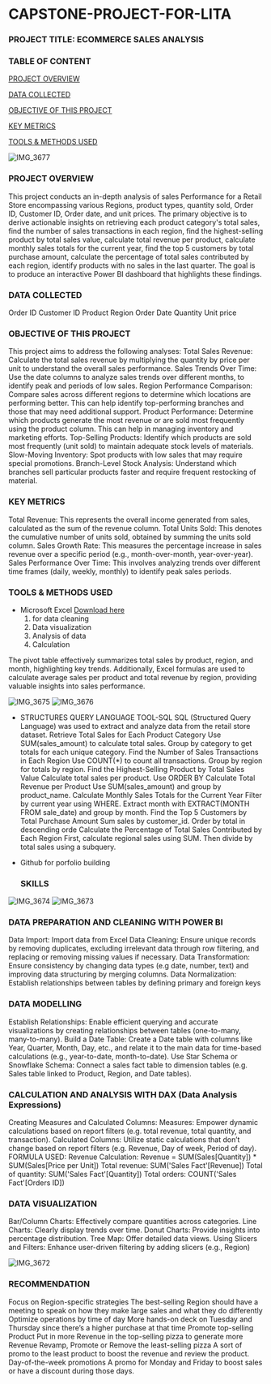 # CAPSTONE-PROJECT-FOR-LITA
### PROJECT TITLE: ECOMMERCE SALES ANALYSIS
### TABLE OF CONTENT
[PROJECT OVERVIEW](#project-overview)

[DATA COLLECTED](#data-collected)

[OBJECTIVE OF THIS PROJECT](#objective-of-this-project)

[KEY METRICS](#key-metrics)

[TOOLS & METHODS USED](tools-&-methods-used)

![IMG_3677](https://github.com/user-attachments/assets/aec85330-3d62-4c30-a977-ba4d75605af6)

### PROJECT OVERVIEW
This project conducts an in-depth analysis of sales Performance for a Retail Store encompassing various Regions, product types, quantity sold, Order ID, Customer ID, Order date, and unit prices. The primary objective is to derive actionable insights on retrieving each product category's total sales, find the number of sales transactions in each region, find the highest-selling product by total sales value, calculate total revenue per product, calculate monthly sales totals for the current year, find the top 5 customers by total purchase amount, calculate the percentage of total sales contributed by each region, identify products with no sales in the last quarter. The goal is to produce an interactive Power BI dashboard that highlights these findings.

### DATA COLLECTED
Order ID
Customer ID
Product
Region
Order Date
Quantity
Unit price

### OBJECTIVE OF THIS PROJECT
This project aims to address the following analyses:
Total Sales Revenue: Calculate the total sales revenue by multiplying the quantity by price per unit to understand the overall sales performance.
Sales Trends Over Time: Use the date columns to analyze sales trends over different months, to identify peak and periods of low sales.
Region Performance Comparison: Compare sales across different regions to determine which locations are performing better. This can help identify top-performing branches and those that may need additional support.
Product Performance: Determine which products generate the most revenue or are sold most frequently using the product column. This can help in managing inventory and marketing efforts.
Top-Selling Products: Identify which products are sold most frequently (unit sold) to maintain adequate stock levels of materials.
Slow-Moving Inventory: Spot products with low sales that may require special promotions.
Branch-Level Stock Analysis: Understand which branches sell particular products faster and require frequent restocking of material.

### KEY METRICS
Total Revenue: This represents the overall income generated from sales, calculated as the sum of the revenue column.
Total Units Sold: This denotes the cumulative number of units sold, obtained by summing the units sold column.
Sales Growth Rate: This measures the percentage increase in sales revenue over a specific period (e.g., month-over-month, year-over-year).
Sales Performance Over Time: This involves analyzing trends over different time frames (daily, weekly, monthly) to identify peak sales periods.

### TOOLS & METHODS USED
- Microsoft Excel [Download here](https://microsoft.com)
  1. for data cleaning
  2. Data visualization
  3. Analysis of data
  4. Calculation
  
The pivot table effectively summarizes total sales by product, region, and month, highlighting key trends. Additionally, Excel formulas are used to calculate average sales per product and total revenue by region, providing valuable insights into sales performance.

![IMG_3675](https://github.com/user-attachments/assets/a73b607f-0598-4898-9cfa-9b9dacdd88cd)
![IMG_3676](https://github.com/user-attachments/assets/82fb16ef-79df-4924-838a-615d3ba84ace)

- STRUCTURES QUERY LANGUAGE TOOL-SQL
SQL (Structured Query Language) was used to extract and analyze data from the retail store dataset.
Retrieve Total Sales for Each Product Category Use SUM(sales_amount) to calculate total sales.
Group by category to get totals for each unique category. Find the Number of Sales Transactions in Each Region
Use COUNT(*) to count all transactions. Group by region for totals by region.
Find the Highest-Selling Product by Total Sales Value Calculate total sales per product. Use ORDER BY
Calculate Total Revenue per Product Use SUM(sales_amount) and group by product_name.
Calculate Monthly Sales Totals for the Current Year Filter by current year using WHERE. Extract month with EXTRACT(MONTH FROM sale_date) and group by month.
Find the Top 5 Customers by Total Purchase Amount Sum sales by customer_id. Order by total in descending orde
Calculate the Percentage of Total Sales Contributed by Each Region First, calculate regional sales using SUM. Then divide by total sales using a subquery.

- Github for porfolio building

  ### SKILLS
  
![IMG_3674](https://github.com/user-attachments/assets/4ecee25c-7b04-4d4b-be36-90300e25ce28)
![IMG_3673](https://github.com/user-attachments/assets/ae5d5594-fcab-4c87-b036-66147d71027a)

### DATA PREPARATION AND CLEANING WITH POWER BI
Data Import: Import data from Excel
Data Cleaning: Ensure unique records by removing duplicates, excluding irrelevant data through row filtering, and replacing or removing missing values if necessary.
Data Transformation: Ensure consistency by changing data types (e.g date, number, text) and improving data structuring by merging columns.
Data Normalization: Establish relationships between tables by defining primary and foreign keys

### DATA MODELLING

Establish Relationships: Enable efficient querying and accurate visualizations by creating relationships between tables (one-to-many, many-to-many).
Build a Date Table: Create a Date table with columns like Year, Quarter, Month, Day, etc., and relate it to the main data for time-based calculations (e.g., year-to-date, month-to-date).
Use Star Schema or Snowflake Schema: Connect a sales fact table to dimension tables (e.g. Sales table linked to Product, Region, and Date tables).

### CALCULATION AND ANALYSIS WITH DAX (Data Analysis Expressions)
Creating Measures and Calculated Columns:
Measures: Empower dynamic calculations based on report filters (e.g. total revenue, total quantity, and transaction).
Calculated Columns: Utilize static calculations that don’t change based on report filters (e.g. Revenue, Day of week, Period of day).
FORMULA USED:
Revenue Calculation: Revenue = SUM(Sales[Quantity]) * SUM(Sales[Price per Unit])
Total revenue: SUM('Sales Fact'[Revenue])
Total of quantity: SUM('Sales Fact'[Quantity])
Total orders: COUNT('Sales Fact'[Orders ID])

### DATA VISUALIZATION

Bar/Column Charts: Effectively compare quantities across categories.
Line Charts: Clearly display trends over time.
Donut Charts: Provide insights into percentage distribution.
Tree Map: Offer detailed data views.
Using Slicers and Filters: Enhance user-driven filtering by adding slicers (e.g., Region)

![IMG_3672](https://github.com/user-attachments/assets/c6fa1fb1-f4a8-4544-bda6-a3fa5183e9ed)

### RECOMMENDATION
Focus on Region-specific strategies The best-selling Region should have a meeting to speak on how they make large sales and what they do differently
Optimize operations by time of day More hands-on deck on Tuesday and Thursday since there’s a higher purchase at that time
Promote top-selling Product Put in more Revenue in the top-selling pizza to generate more Revenue
Revamp, Promote or Remove the least-selling pizza A sort of promo to the least product to boost the revenue and review the product.
Day-of-the-week promotions A promo for Monday and Friday to boost sales or have a discount during those days.

